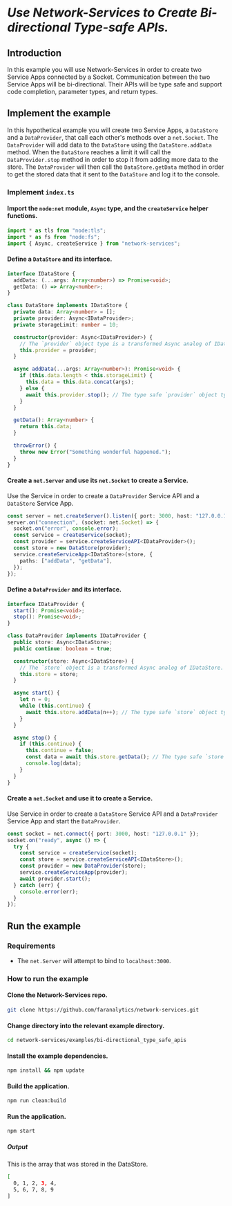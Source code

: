 # _Use Network-Services to Create Bi-directional Type-safe APIs._

## Introduction

In this example you will use Network-Services in order to create two Service Apps connected by a Socket. Communication between the two Service Apps will be bi-directional. Their APIs will be type safe and support code completion, parameter types, and return types.

## Implement the example

In this hypothetical example you will create two Service Apps, a `DataStore` and a `DataProvider`, that call each other's methods over a `net.Socket`. The `DataProvider` will add data to the `DataStore` using the `DataStore.addData` method. When the `DataStore` reaches a limit it will call the `DataProvider.stop` method in order to stop it from adding more data to the store. The `DataProvider` will then call the `DataStore.getData` method in order to get the stored data that it sent to the `DataStore` and log it to the console.

### Implement `index.ts`

#### Import the `node:net` module, `Async` type, and the `createService` helper functions.

```ts
import * as tls from "node:tls";
import * as fs from "node:fs";
import { Async, createService } from "network-services";
```

#### Define a `DataStore` and its interface.

```ts
interface IDataStore {
  addData: (...args: Array<number>) => Promise<void>;
  getData: () => Array<number>;
}

class DataStore implements IDataStore {
  private data: Array<number> = [];
  private provider: Async<IDataProvider>;
  private storageLimit: number = 10;

  constructor(provider: Async<IDataProvider>) {
    // The `provider` object type is a transformed Async analog of IDataProvider.
    this.provider = provider;
  }

  async addData(...args: Array<number>): Promise<void> {
    if (this.data.length < this.storageLimit) {
      this.data = this.data.concat(args);
    } else {
      await this.provider.stop(); // The type safe `provider` object type supports code completion.
    }
  }

  getData(): Array<number> {
    return this.data;
  }

  throwError() {
    throw new Error("Something wonderful happened.");
  }
}
```

#### Create a `net.Server` and use its `net.Socket` to create a Service.

Use the Service in order to create a `DataProvider` Service API and a `DataStore` Service App.

```ts
const server = net.createServer().listen({ port: 3000, host: "127.0.0.1" });
server.on("connection", (socket: net.Socket) => {
  socket.on("error", console.error);
  const service = createService(socket);
  const provider = service.createServiceAPI<IDataProvider>();
  const store = new DataStore(provider);
  service.createServiceApp<IDataStore>(store, {
    paths: ["addData", "getData"],
  });
});
```

#### Define a `DataProvider` and its interface.

```ts
interface IDataProvider {
  start(): Promise<void>;
  stop(): Promise<void>;
}

class DataProvider implements IDataProvider {
  public store: Async<IDataStore>;
  public continue: boolean = true;

  constructor(store: Async<IDataStore>) {
    // The `store` object is a transformed Async analog of IDataStore.
    this.store = store;
  }

  async start() {
    let n = 0;
    while (this.continue) {
      await this.store.addData(n++); // The type safe `store` object type supports code completion.
    }
  }

  async stop() {
    if (this.continue) {
      this.continue = false;
      const data = await this.store.getData(); // The type safe `store` object type supports code completion.
      console.log(data);
    }
  }
}
```

#### Create a `net.Socket` and use it to create a Service.

Use Service in order to create a `DataStore` Service API and a `DataProvider` Service App and start the `DataProvider`.

```ts
const socket = net.connect({ port: 3000, host: "127.0.0.1" });
socket.on("ready", async () => {
  try {
    const service = createService(socket);
    const store = service.createServiceAPI<IDataStore>();
    const provider = new DataProvider(store);
    service.createServiceApp(provider);
    await provider.start();
  } catch (err) {
    console.error(err);
  }
});
```

## Run the example

### Requirements

- The `net.Server` will attempt to bind to `localhost:3000`.

### How to run the example

#### Clone the Network-Services repo.

```bash
git clone https://github.com/faranalytics/network-services.git
```

#### Change directory into the relevant example directory.

```bash
cd network-services/examples/bi-directional_type_safe_apis
```

#### Install the example dependencies.

```bash
npm install && npm update
```

#### Build the application.

```bash
npm run clean:build
```

#### Run the application.

```bash
npm start
```

##### Output

This is the array that was stored in the DataStore.

```bash
[
  0, 1, 2, 3, 4,
  5, 6, 7, 8, 9
]
```
